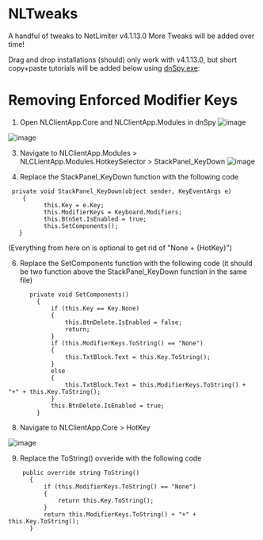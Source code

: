 # NLTweaks
A handful of tweaks to NetLimiter v4.1.13.0
More Tweaks will be added over time!

Drag and drop installations (should) only work with v4.1.13.0, but short copy+paste tutorials will be added below using [dnSpy.exe](https://github.com/dnSpy/dnSpy):

# Removing Enforced Modifier Keys
   1. Open NLClientApp.Core and NLClientApp.Modules in dnSpy
   ![image](https://github.com/kanye4king/NLTweaks/assets/124884528/ee3234a6-2879-47ce-b723-df39ca205ee4)

   ![image](https://github.com/kanye4king/NLTweaks/assets/124884528/3e1c2e02-2df9-4141-a367-55c8de855f3b)
   
   3. Navigate to NLClientApp.Modules > NLCLientApp.Modules.HotkeySelector > StackPanel_KeyDown
   ![image](https://github.com/kanye4king/NLTweaks/assets/124884528/f1d8f664-3b93-41fb-8315-348df18c6242)

   5. Replace the StackPanel_KeyDown function with the following code
   
  ```
   private void StackPanel_KeyDown(object sender, KeyEventArgs e)
      {
        	this.Key = e.Key;
        	this.ModifierKeys = Keyboard.Modifiers;
        	this.BtnSet.IsEnabled = true;
        	this.SetComponents();
     }
```
   (Everything from here on is optional to get rid of "None + {HotKey}")

   6. Replace the SetComponents function with the following code (it should be two function above the StackPanel_KeyDown function in the same file)
```
      private void SetComponents()
		{
			if (this.Key == Key.None)
			{
				this.BtnDelete.IsEnabled = false;
				return;
			}
			if (this.ModifierKeys.ToString() == "None")
			{
				this.TxtBlock.Text = this.Key.ToString();
			}
			else
			{
				this.TxtBlock.Text = this.ModifierKeys.ToString() + "+" + this.Key.ToString();
			}
			this.BtnDelete.IsEnabled = true;
		}
```
   8. Navigate to NLClientApp.Core > HotKey

   ![image](https://github.com/kanye4king/NLTweaks/assets/124884528/f308ff14-3dad-4a64-8b05-125ac21458f3)

   9. Replace the ToString() ovveride with the following code
  ```
      public override string ToString()
		{
			if (this.ModifierKeys.ToString() == "None")
			{
				return this.Key.ToString();
			}
			return this.ModifierKeys.ToString() + "+" + this.Key.ToString();
		}
  ```

   
  



